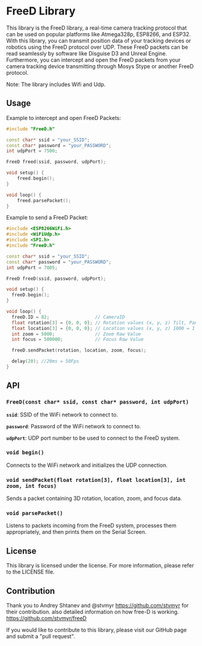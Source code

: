 # **FreeD Library**

This library is the FreeD library, a real-time camera tracking protocol that can be used on popular platforms like Atmega328p, ESP8266, and ESP32. With this library, you can transmit position data of your tracking devices or robotics using the FreeD protocol over UDP. These FreeD packets can be read seamlessly by software like Disguise D3 and Unreal Engine. Furthermore, you can intercept and open the FreeD packets from your camera tracking device transmitting through Mosys Stype or another FreeD protocol.

Note: The library includes Wifi and Udp.

## **Usage**

Example to intercept and open FreeD Packets:

```cpp
#include "FreeD.h"

const char* ssid = "your_SSID";
const char* password = "your_PASSWORD";
int udpPort = 7500;

FreeD freed(ssid, password, udpPort);

void setup() {
    freed.begin();
}

void loop() {
    freed.parsePacket();
}
```

Example to send a FreeD Packet:

```cpp
#include <ESP8266WiFi.h>  
#include <WiFiUdp.h>
#include <SPI.h>
#include "FreeD.h"

const char* ssid = "your_SSID";
const char* password = "your_PASSWORD";
int udpPort = 7005;

FreeD freeD(ssid, password, udpPort);

void setup() {
  freeD.begin();
}

void loop() {
  freeD.ID = 82;                 // CameraID
  float rotation[3] = {0, 0, 0}; // Rotation values (x, y, z) Tilt, Pan, Roll
  float location[3] = {0, 0, 0}; // Location values (x, y, z) 1000 = 1 Meter
  int zoom = 5000;               // Zoom Raw Value
  int focus = 500000;            // Focus Raw Value

  freeD.sendPacket(rotation, location, zoom, focus);

  delay(20); //20ms = 50Fps
}
```

## **API**

### **`FreeD(const char* ssid, const char* password, int udpPort)`**

**`ssid`**: SSID of the WiFi network to connect to.

**`password`**: Password of the WiFi network to connect to.

**`udpPort`**: UDP port number to be used to connect to the FreeD system.

### **`void begin()`**

Connects to the WiFi network and initializes the UDP connection.

### **`void sendPacket(float rotation[3], float location[3], int zoom, int focus)`**

Sends a packet containing 3D rotation, location, zoom, and focus data.

### **`void parsePacket()`**

Listens to packets incoming from the FreeD system, processes them appropriately, and then prints them on the Serial Screen.

## **License**

This library is licensed under the license. For more information, please refer to the LICENSE file.

## **Contribution**

Thank you to Andrey Shtanev and @stvmyr https://github.com/stvmyr for their contribution. also detailed information on how free-D is working. https://github.com/stvmyr/freeD

If you would like to contribute to this library, please visit our GitHub page and submit a "pull request".
